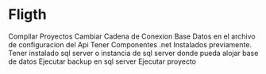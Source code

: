 # Fligth
Compilar Proyectos 
Cambiar Cadena de Conexion Base Datos en el archivo de configuracion del Api 
Tener Componentes .net Instalados previamente.
Tener instalado sql server o instancia de sql server donde pueda alojar base de datos 
Ejecutar backup en sql server
Ejecutar proyecto 
